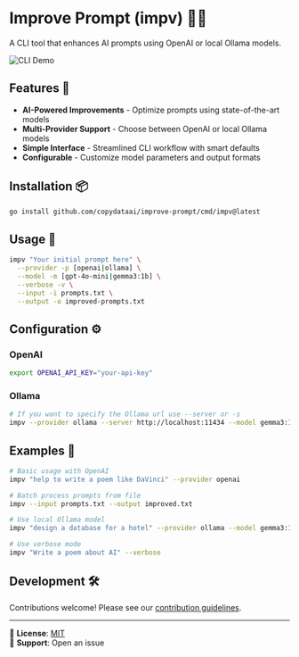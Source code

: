 # Improve Prompt (impv) 🔄✨

A CLI tool that enhances AI prompts using OpenAI or local Ollama models.

![CLI Demo](https://via.placeholder.com/800x200?text=Demo+Coming+Soon)

## Features 🚀

- **AI-Powered Improvements** - Optimize prompts using state-of-the-art models
- **Multi-Provider Support** - Choose between OpenAI or local Ollama models
- **Simple Interface** - Streamlined CLI workflow with smart defaults
- **Configurable** - Customize model parameters and output formats

## Installation 📦

```bash
go install github.com/copydataai/improve-prompt/cmd/impv@latest
```

## Usage 📖

```bash
impv "Your initial prompt here" \
  --provider -p [openai|ollama] \
  --model -m [gpt-4o-mini|gemma3:1b] \
  --verbose -v \
  --input -i prompts.txt \
  --output -o improved-prompts.txt
```

## Configuration ⚙️

### OpenAI

```bash
export OPENAI_API_KEY="your-api-key"
```

### Ollama

```bash
# If you want to specify the Ollama url use --server or -s
impv --provider ollama --server http://localhost:11434 --model gemma3:1b
```

## Examples 🌟

```bash
# Basic usage with OpenAI
impv "help to write a poem like DaVinci" --provider openai

# Batch process prompts from file
impv --input prompts.txt --output improved.txt

# Use local Ollama model
impv "design a database for a hotel" --provider ollama --model gemma3:1b

# Use verbose mode
impv "Write a poem about AI" --verbose
```

## Development 🛠️

Contributions welcome! Please see our [contribution guidelines](CONTRIBUTING.md).

---

📄 **License**: [MIT](LICENSE)  
💬 **Support**: Open an issue